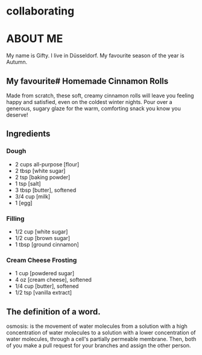 # collaborating

# ABOUT ME
My name is Gifty.
I live in Düsseldorf.
My favourite season of the year is Autumn.


## My favourite# Homemade Cinnamon Rolls

Made from scratch, these soft, creamy cinnamon rolls will leave you feeling happy and satisfied, even on the coldest winter nights. Pour over a generous, sugary glaze for the warm, comforting snack you know you deserve!

## Ingredients

### Dough

- 2 cups all-purpose [flour]
- 2 tbsp [white sugar]
- 2 tsp [baking powder]
- 1 tsp [salt]
- 3 tbsp [butter], softened
- 3/4 cup [milk]
- 1 [egg]

### Filling

- 1/2 cup [white sugar]
- 1/2 cup [brown sugar]
- 1 tbsp [ground cinnamon]

### Cream Cheese Frosting

- 1 cup [powdered sugar]
- 4 oz [cream cheese], softened
- 1/4 cup [butter], softened
- 1/2 tsp [vanilla extract] 


## The definition of a word.

osmosis:
is the movement of water molecules from a solution with a high concentration of water molecules 
to a solution with a lower concentration of water molecules, through a cell's partially permeable membrane.
Then, both of you make a pull request for your branches and assign the other person.


